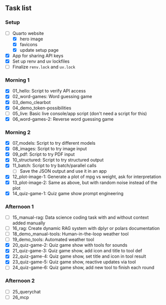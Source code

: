 ## Task list

### Setup

- [ ] Quarto website
  - [x] hero image
  - [x] favicons
  - [x] update setup page
- [x] App for sharing API keys
- [x] Set up renv and uv lockfiles
- [ ] Finalize `renv.lock` and `uv.lock`

### Morning 1

- [x] 01_hello: Script to verify API access
- [x] 02_word-games: Word guessing game
- [x] 03_demo_clearbot
- [x] 04_demo_token-possibilities
- [ ] 05_live: Basic live console/app script (don't need a script for this)
- [x] 06_word-games-2: Reverse word guessing game

### Morning 2

- [x] 07_models: Script to try different models
- [x] 08_images: Script to try image input
- [x] 09_pdf: Script to try PDF input
- [x] 10_structured: Script to try structured output
- [x] 11_batch: Script to try batch/parallel calls
  - [ ] Save the JSON output and use it in an app
- [x] 12_plot-image-1: Generate a plot of mpg vs weight, ask for interpretation
- [x] 13_plot-image-2: Same as above, but with random noise instead of the plot
- [x] 14_quiz-game-1: Quiz game show prompt engineering

### Afternoon 1

- [ ] 15_manual-rag: Data science coding task with and without context added manually
- [ ] 16_rag: Create dynamic RAG system with dplyr or polars documentation
- [ ] 18_demo_manual-tools: Human-in-the-loop weather tool
- [ ] 19_demo_tools: Automated weather tool
- [x] 20_quiz-game-2: Quiz game show with tools for sounds
- [x] 21_quiz-game-3: Quiz game show, add icon and title to tool def
- [x] 22_quiz-game-4: Quiz game show, set title and icon in tool result
- [x] 23_quiz-game-5: Quiz game show, reactive updates via tool
- [ ] 24_quiz-game-6: Quiz game show, add new tool to finish each round

### Afternoon 2

- [ ] 25_querychat
- [ ] 26_mcp
